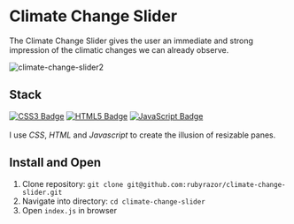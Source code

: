 # Climate Change Slider
The Climate Change Slider gives the user an immediate and strong impression of the climatic changes we can already observe.

![climate-change-slider2](https://user-images.githubusercontent.com/85343170/150610591-3adfa8ef-deeb-465e-a8f3-cc907a7c5691.gif)

## Stack
[![CSS3 Badge](https://img.shields.io/badge/-CSS3-1572B6?style=for-the-badge&labelColor=302d2d&logo=css3&logoColor=1572B6)](#)
[![HTML5 Badge](https://img.shields.io/badge/-HTML5-E34F26?style=for-the-badge&labelColor=black&logo=html5&logoColor=E34F26)](#)
[![JavaScript Badge](https://img.shields.io/badge/-JavaScript-F0DB4F?style=for-the-badge&labelColor=302d2d&logo=javascript&logoColor=F0DB4F)](#)
</br></br>
I use _CSS_, _HTML_ and _Javascript_ to create the illusion of resizable panes.

## Install and Open
1. Clone repository: `git clone git@github.com:rubyrazor/climate-change-slider.git`
2. Navigate into directory: `cd climate-change-slider`
3. Open `index.js` in browser
